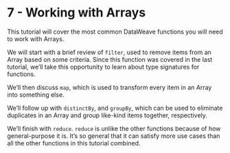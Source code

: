 # 7 - Working with Arrays

This tutorial will cover the most common DataWeave functions you will need to work with Arrays.

We will start with a brief review of `filter`, used to remove items from an Array based on some criteria. Since this function was covered in the last tutorial, we’ll take this opportunity to learn about type signatures for functions.

We’ll then discuss `map`, which is used to transform every item in an Array into something else.

We’ll follow up with `distinctBy`, and `groupBy`, which can be used to eliminate duplicates in an Array and group like-kind items together, respectively.

We’ll finish with `reduce`. `reduce` is unlike the other functions because of how general-purpose it is. It’s so general that it can satisfy more use cases than all the other functions in this tutorial combined.
